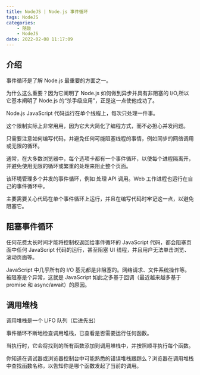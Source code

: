 ```yaml
---
title: NodeJS | Node.js 事件循环
tags: NodeJS
categories:
    - 随敲
    - NodeJS
date: 2022-02-08 11:17:09
---
```


## 介绍

事件循环是了解 Node.js 最重要的方面之一。

为什么这么重要？因为它阐明了 Node.js 如何做到异步并具有非阻塞的 I/O,所以它基本阐明了 Node.js 的“杀手级应用”，正是这一点使他成功了。

Node.js JavaScript 代码运行在单个线程上，每次只处理一件事。

这个限制实际上非常用用，因为它大大简化了编程方式，而不必担心并发问题。

只需要注意如何编写代码，并避免任何可能阻塞线程的事情，例如同步的网络调用或无限的循环。

通常，在大多数浏览器中，每个选项卡都有一个事件循环，以使每个进程隔离开，并避免使用无限的循环或繁重的处理来阻止整个页面。

该环境管理多个并发的事件循环，例如 处理 API 调用。Web 工作进程也运行在自己的事件循环中。

主要需要关心代码在单个事件循环上运行，并且在编写代码时牢记这一点，以避免阻塞它。

<!-- more -->

## 阻塞事件循环

任何花费太长时间才能将控制权返回给事件循环的 JavaScript 代码，都会阻塞页面中任何 JavaScript 代码的运行，甚至阻塞 UI 线程，并且用户无法单击浏览、滚动页面等。

JavaScript 中几乎所有的 I/O 基元都是非阻塞的。网络请求、文件系统操作等。被阻塞是个异常，这就是 JavaScript 如此之多基于回调（最近越来越多基于 promise 和 async/await）的原因。

## 调用堆栈

调用堆栈是一个 LIFO 队列（后进先出）

事件循环不断地检查调用堆栈，已查看是否需要运行任何函数。

当执行时，它会将找到的所有函数添加到调用堆栈中，并按照顺寻执行每个函数。

你知道在调试器或浏览器控制台中可能熟悉的错误堆栈跟踪么？浏览器在调用堆栈中查找函数名称，以告知你是哪个函数发起了当前的调用。
